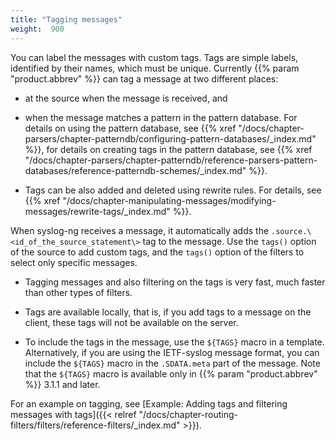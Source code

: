 ```yaml
---
title: "Tagging messages"
weight:  900
---
```

<!-- DISCLAIMER: This file is based on the syslog-ng Open Source Edition documentation https://github.com/balabit/syslog-ng-ose-guides/commit/2f4a52ee61d1ea9ad27cb4f3168b95408fddfdf2 and is used under the terms of The syslog-ng Open Source Edition Documentation License. The file has been modified by Axoflow. -->

You can label the messages with custom tags. Tags are simple labels, identified by their names, which must be unique. Currently {{% param "product.abbrev" %}} can tag a message at two different places:

  - at the source when the message is received, and

  - when the message matches a pattern in the pattern database. For details on using the pattern database, see {{% xref "/docs/chapter-parsers/chapter-patterndb/configuring-pattern-databases/_index.md" %}}, for details on creating tags in the pattern database, see {{% xref "/docs/chapter-parsers/chapter-patterndb/reference-parsers-pattern-databases/reference-patterndb-schemes/_index.md" %}}.

  - Tags can be also added and deleted using rewrite rules. For details, see {{% xref "/docs/chapter-manipulating-messages/modifying-messages/rewrite-tags/_index.md" %}}.

When syslog-ng receives a message, it automatically adds the `.source.\<id_of_the_source_statement\>` tag to the message. Use the `tags()` option of the source to add custom tags, and the `tags()` option of the filters to select only specific messages.

  - Tagging messages and also filtering on the tags is very fast, much faster than other types of filters.

  - Tags are available locally, that is, if you add tags to a message on the client, these tags will not be available on the server.

  - To include the tags in the message, use the `${TAGS}` macro in a template. Alternatively, if you are using the IETF-syslog message format, you can include the `${TAGS}` macro in the `.SDATA.meta` part of the message. Note that the `${TAGS}` macro is available only in {{% param "product.abbrev" %}} 3.1.1 and later.

For an example on tagging, see [Example: Adding tags and filtering messages with tags]({{< relref "/docs/chapter-routing-filters/filters/reference-filters/_index.md" >}}).
